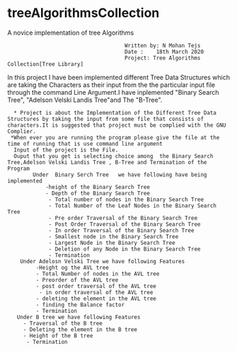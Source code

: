 # treeAlgorithmsCollection
A novice implementation of tree Algorithms



                                         Written by: N Mohan Tejs
                                         Date :    18th March 2020
                                         Project: Tree Algorithms Collection[Tree Library]


In this project I have been implemented different Tree Data Structures which are taking the Characters as their input from the the particular input file through the command Line Argument.I have inplemented "Binary Search Tree", "Adelson Velski Landis Tree"and The "B-Tree".
  
      * Project is about the Implementation of the Different Tree Data Structures by taking the input from some file that consists of characters.It is suggested that project must be complied with the GNU Complier.
     *When ever you are running the program please give the file at the time of running that is use command line argument
      Input of the project is the File.
      Ouput that you get is selecting choice among  the Binary Search Tree,Adelson Velski Landis Tree , B-Tree and Termination of the Program
            Under  Binary Serch Tree   we have following have being implemented
                -height of the Binary Search Tree
                - Depth of the Binary Search Tree
                 - Total number of nodes in the Binary Search Tree
                 - Total Number of the Leaf Nodes in the Binary Search Tree
                 - Pre order Traversal of the Binary Search Tree
                 - Post Order Traversal of the Binary Search Tree
                 - In order Traversal of the Binary Search Tree
                 - Smallest node in the Binary Search Tree
                 - Largest Node in the Binary Search Tree
                 - Deletion of any Node in the Binary Search Tree
                 - Termination
        Under Adelosn Velski Tree we have following Features
             -Height og the AVL tree
             - Total Number of nodes in the AVL tree
             - Preorder of the AVL tree
             - post order traversal of the AVL tree
              - in order traversal of the AVL tree
             - deleting the element in the AVL tree
             - finding the Balance factor
             - Termination
       Under B tree we have following Features
         - Traversal of the B tree
         - Deleting the element in the B tree
         - Height of the B tree
          - Termination       
     
  

